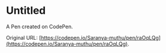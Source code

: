 # Untitled

A Pen created on CodePen.

Original URL: [https://codepen.io/Saranya-muthu/pen/raOqLQg](https://codepen.io/Saranya-muthu/pen/raOqLQg).

